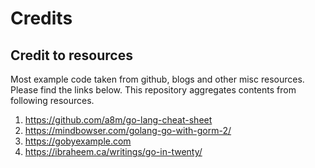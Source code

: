 # Credits

## Credit to resources

Most example code taken from github, blogs and other misc resources. Please find the links below. This repository aggregates contents from following resources.

1. https://github.com/a8m/go-lang-cheat-sheet
2. https://mindbowser.com/golang-go-with-gorm-2/
3. https://gobyexample.com
4. https://ibraheem.ca/writings/go-in-twenty/